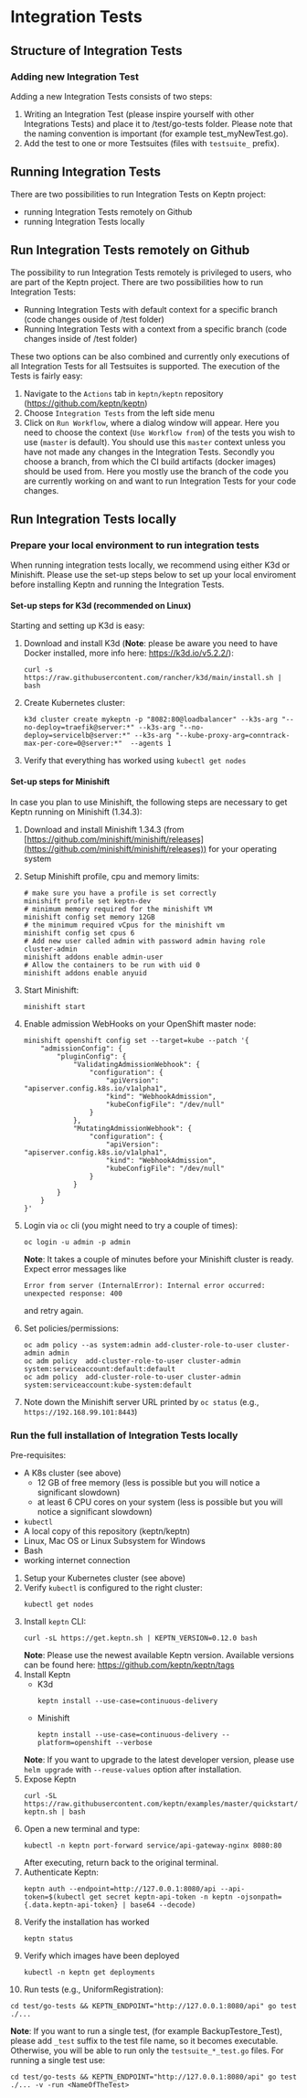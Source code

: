 # Integration Tests

## Structure of Integration Tests

### Adding new Integration Test
Adding a new Integration Tests consists of two steps:
1. Writing an Integration Test (please inspire yourself with other Integrations Tests) and place it to /test/go-tests folder. Please note that the naming convention is important (for example test_myNewTest.go).
2. Add the test to one or more Testsuites (files with `testsuite_` prefix).

## Running Integration Tests

There are two possibilities to run Integration Tests on Keptn project:
* running Integration Tests remotely on Github
* running Integration Tests locally

## Run Integration Tests remotely on Github

The possibility to run Integration Tests remotely is privileged to users, who are part of the Keptn project. There are two possibilities how to run Integration Tests:
* Running Integration Tests with default context for a specific branch (code changes ouside of /test folder)
* Running Integration Tests with a context from a specific branch (code changes inside of /test folder)

These two options can be also combined and currently only executions of all Integration Tests for all Testsuites is supported. The execution of the Tests is fairly easy:
1. Navigate to the `Actions` tab in `keptn/keptn` repository (https://github.com/keptn/keptn)
2. Choose `Integration Tests` from the left side menu
3. Click on `Run Workflow`, where a dialog window will appear. Here you need to choose the context (`Use Workflow from`) of the tests you wish to use (`master` is default). You should use this `master` context unless you have not made any changes in the Integration Tests. Secondly you choose a branch, from which the CI build artifacts (docker images) should be used from. Here you mostly use the branch of the code you are currently working on and want to run Integration Tests for your code changes.

## Run Integration Tests locally

### Prepare your local environment to run integration tests

When running integration tests locally, we recommend using either K3d or Minishift. Please use the set-up steps below to set up your local enviroment before installing 
Keptn and running the Integration Tests.

#### Set-up steps for K3d (recommended on Linux)

Starting and setting up K3d is easy:

1. Download and install K3d (**Note**: please be aware you need to have Docker installed, more info here: https://k3d.io/v5.2.2/):
    ```console
    curl -s https://raw.githubusercontent.com/rancher/k3d/main/install.sh | bash
    ```
2. Create Kubernetes cluster:
    ```console
    k3d cluster create mykeptn -p "8082:80@loadbalancer" --k3s-arg "--no-deploy=traefik@server:*" --k3s-arg "--no-deploy=servicelb@server:*" --k3s-arg "--kube-proxy-arg=conntrack-max-per-core=0@server:*"  --agents 1
    ```  
3. Verify that everything has worked using `kubectl get nodes`

#### Set-up steps for Minishift

In case you plan to use Minishift, the following steps are necessary to get Keptn running on Minishift (1.34.3):

1. Download and install Minishift 1.34.3 (from [https://github.com/minishift/minishift/releases](https://github.com/minishift/minishift/releases))
   for your operating system
2. Setup Minishift profile, cpu and memory limits:
   ```console
   # make sure you have a profile is set correctly
   minishift profile set keptn-dev
   # minimum memory required for the minishift VM
   minishift config set memory 12GB
   # the minimum required vCpus for the minishift vm
   minishift config set cpus 6
   # Add new user called admin with password admin having role cluster-admin
   minishift addons enable admin-user
   # Allow the containers to be run with uid 0
   minishift addons enable anyuid
   ```
   
3. Start Minishift:
   ```console
   minishift start
   ```
4. Enable admission WebHooks on your OpenShift master node:
   ```console
   minishift openshift config set --target=kube --patch '{
       "admissionConfig": {
           "pluginConfig": {
               "ValidatingAdmissionWebhook": {
                   "configuration": {
                       "apiVersion": "apiserver.config.k8s.io/v1alpha1",
                       "kind": "WebhookAdmission",
                       "kubeConfigFile": "/dev/null"
                   }
               },
               "MutatingAdmissionWebhook": {
                   "configuration": {
                       "apiVersion": "apiserver.config.k8s.io/v1alpha1",
                       "kind": "WebhookAdmission",
                       "kubeConfigFile": "/dev/null"
                   }
               }
           }
       }
   }'
   ```
5. Login via `oc` cli (you might need to try a couple of times):
   ```console
   oc login -u admin -p admin
   ```
   **Note**: It takes a couple of minutes before your Minishift cluster is ready. Expect error messages like
   ```
   Error from server (InternalError): Internal error occurred: unexpected response: 400
   ```
   and retry again.
6. Set policies/permissions:
   ```console
   oc adm policy --as system:admin add-cluster-role-to-user cluster-admin admin
   oc adm policy  add-cluster-role-to-user cluster-admin system:serviceaccount:default:default
   oc adm policy  add-cluster-role-to-user cluster-admin system:serviceaccount:kube-system:default
   ```
7. Note down the Minishift server URL printed by `oc status` (e.g., `https://192.168.99.101:8443`)

### Run the full installation of Integration Tests locally

Pre-requisites:

* A K8s cluster (see above)
  * 12 GB of free memory (less is possible but you will notice a significant slowdown)
  * at least 6 CPU cores on your system (less is possible but you will notice a significant slowdown)
* `kubectl`
* A local copy of this repository (keptn/keptn)
* Linux, Mac OS or Linux Subsystem for Windows
* Bash
* working internet connection

1. Setup your Kubernetes cluster (see above)
2. Verify `kubectl` is configured to the right cluster:
   ```console
   kubectl get nodes
   ```
3. Install `keptn` CLI:
   ```console
   curl -sL https://get.keptn.sh | KEPTN_VERSION=0.12.0 bash
   ```
   **Note**: Please use the newest available Keptn version. Available versions can be found here: https://github.com/keptn/keptn/tags
4. Install Keptn
   * K3d
       ```console
       keptn install --use-case=continuous-delivery
       ```
   * Minishift
      ```console
      keptn install --use-case=continuous-delivery --platform=openshift --verbose
      ```
   **Note**: If you want to upgrade to the latest developer version, please use `helm upgrade` with `--reuse-values` option after installation.
5. Expose Keptn
   ```console
   curl -SL https://raw.githubusercontent.com/keptn/examples/master/quickstart/expose-keptn.sh | bash
   ```
6. Open a new terminal and type:
   ```console
   kubectl -n keptn port-forward service/api-gateway-nginx 8080:80
   ```
   After executing, return back to the original terminal.
7. Authenticate Keptn:
   ```console
   keptn auth --endpoint=http://127.0.0.1:8080/api --api-token=$(kubectl get secret keptn-api-token -n keptn -ojsonpath={.data.keptn-api-token} | base64 --decode)
   ```
8. Verify the installation has worked
   ```console
   keptn status
   ```
9. Verify which images have been deployed
   ```console
   kubectl -n keptn get deployments
   ```
10. Run tests (e.g., UniformRegistration):
   ```console
   cd test/go-tests && KEPTN_ENDPOINT="http://127.0.0.1:8080/api" go test ./...
   ```
   **Note**: If you want to run a single test, (for example BackupTestore_Test), please add `_test` suffix to the test file name, so it becomes executable. Otherwise, you will be able to run only the `testsuite_*_test.go` files. For running a single test use:
   ```console
   cd test/go-tests && KEPTN_ENDPOINT="http://127.0.0.1:8080/api" go test ./... -v -run <NameOfTheTest>
   ```
